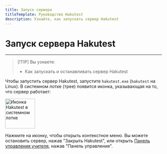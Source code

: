 ```yaml
---
title: Запуск сервера
titleTemplate: Руководство Hakutest
description: Узнайте, как запускать сервер Hakutest
---
```


# Запуск сервера Hakutest

---

> [!TIP] Вы узнаете:
>
> -   Как запускать и останавливать сервер Hakutest

Чтобы запустить сервер Hakutest, запустите `hakutest.exe` (`hakutest` на Linux).
В системном лотке (трее) появится иконка, указывающая на то, что сервер работает:

<img id="systray-icon" src="/logo/icon.svg" alt="Иконка Hakutest в системном лотке" width="96">

Нажмите на иконку, чтобы открыть контекстное меню. Вы можете остановить сервер,
нажав "Закрыть Hakutest", или открыть [Панель управления
учителя](/ru/handbook/guide/02-dashboard), нажав "Панель управления".
